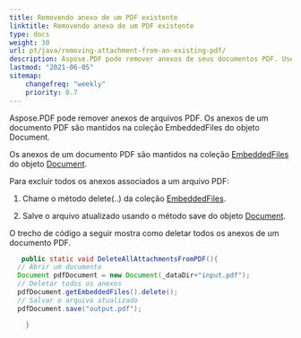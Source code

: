```yaml
---
title: Removendo anexo de um PDF existente
linktitle: Removendo anexo de um PDF existente
type: docs
weight: 30
url: pt/java/removing-attachment-from-an-existing-pdf/
description: Aspose.PDF pode remover anexos de seus documentos PDF. Use a API de PDF para Java para remover anexos em arquivos PDF com a biblioteca Aspose.PDF.
lastmod: "2021-06-05"
sitemap:
    changefreq: "weekly"
    priority: 0.7
---
```


Aspose.PDF pode remover anexos de arquivos PDF. Os anexos de um documento PDF são mantidos na coleção EmbeddedFiles do objeto Document.

Os anexos de um documento PDF são mantidos na coleção [EmbeddedFiles](https://reference.aspose.com/pdf/java/com.aspose.pdf/EmbeddedFileCollection) do objeto [Document](https://reference.aspose.com/pdf/java/com.aspose.pdf/Document).

Para excluir todos os anexos associados a um arquivo PDF:

1. Chame o método delete(..) da coleção [EmbeddedFiles](https://reference.aspose.com/pdf/java/com.aspose.pdf/EmbeddedFileCollection).

1. Salve o arquivo atualizado usando o método save do objeto [Document](https://reference.aspose.com/pdf/java/com.aspose.pdf/Document).

O trecho de código a seguir mostra como deletar todos os anexos de um documento PDF.

```java
   public static void DeleteAllAttachmentsFromPDF(){
  // Abrir um documento
  Document pdfDocument = new Document(_dataDir+"input.pdf");
  // Deletar todos os anexos
  pdfDocument.getEmbeddedFiles().delete();
  // Salvar o arquivo atualizado
  pdfDocument.save("output.pdf");

    }
```